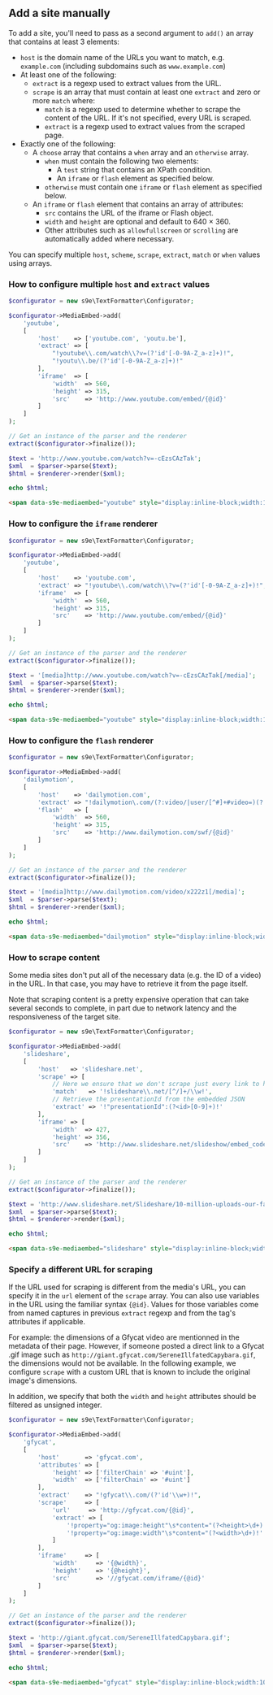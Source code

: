 ## Add a site manually

To add a site, you'll need to pass as a second argument to `add()` an array that contains at least 3 elements:

  * `host` is the domain name of the URLs you want to match, e.g. `example.com` (including subdomains such as `www.example.com`)
  * At least one of the following:
    * `extract` is a regexp used to extract values from the URL.
    * `scrape` is an array that must contain at least one `extract` and zero or more `match` where:
      * `match` is a regexp used to determine whether to scrape the content of the URL. If it's not specified, every URL is scraped.
      * `extract` is a regexp used to extract values from the scraped page.
  * Exactly one of the following:
    * A `choose` array that contains a `when` array and an `otherwise` array.
      * `when` must contain the following two elements:
        * A `test` string that contains an XPath condition.
        * An `iframe` or `flash` element as specified below.
      * `otherwise` must contain one `iframe` or `flash` element as specified below.
    * An `iframe` or `flash` element that contains an array of attributes:
      * `src` contains the URL of the iframe or Flash object.
      * `width` and `height` are optional and default to 640 × 360.
      * Other attributes such as `allowfullscreen` or `scrolling` are automatically added where necessary.

You can specify multiple `host`, `scheme`, `scrape`, `extract`, `match` or `when` values using arrays.

### How to configure multiple `host` and `extract` values

```php
$configurator = new s9e\TextFormatter\Configurator;

$configurator->MediaEmbed->add(
	'youtube',
	[
		'host'    => ['youtube.com', 'youtu.be'],
		'extract' => [
			"!youtube\\.com/watch\\?v=(?'id'[-0-9A-Z_a-z]+)!",
			"!youtu\\.be/(?'id'[-0-9A-Z_a-z]+)!"
		],
		'iframe'  => [
			'width'  => 560,
			'height' => 315,
			'src'    => 'http://www.youtube.com/embed/{@id}'
		]
	]
);

// Get an instance of the parser and the renderer
extract($configurator->finalize());

$text = 'http://www.youtube.com/watch?v=-cEzsCAzTak';
$xml  = $parser->parse($text);
$html = $renderer->render($xml);

echo $html;
```
```html
<span data-s9e-mediaembed="youtube" style="display:inline-block;width:100%;max-width:560px"><span style="display:block;overflow:hidden;position:relative;padding-bottom:56.25%"><iframe allowfullscreen="" scrolling="no" src="http://www.youtube.com/embed/-cEzsCAzTak" style="border:0;height:100%;left:0;position:absolute;width:100%"></iframe></span></span>
```

### How to configure the `iframe` renderer

```php
$configurator = new s9e\TextFormatter\Configurator;

$configurator->MediaEmbed->add(
	'youtube',
	[
		'host'    => 'youtube.com',
		'extract' => "!youtube\\.com/watch\\?v=(?'id'[-0-9A-Z_a-z]+)!",
		'iframe'  => [
			'width'  => 560,
			'height' => 315,
			'src'    => 'http://www.youtube.com/embed/{@id}'
		]
	]
);

// Get an instance of the parser and the renderer
extract($configurator->finalize());

$text = '[media]http://www.youtube.com/watch?v=-cEzsCAzTak[/media]';
$xml  = $parser->parse($text);
$html = $renderer->render($xml);

echo $html;
```
```html
<span data-s9e-mediaembed="youtube" style="display:inline-block;width:100%;max-width:560px"><span style="display:block;overflow:hidden;position:relative;padding-bottom:56.25%"><iframe allowfullscreen="" scrolling="no" src="http://www.youtube.com/embed/-cEzsCAzTak" style="border:0;height:100%;left:0;position:absolute;width:100%"></iframe></span></span>
```

### How to configure the `flash` renderer

```php
$configurator = new s9e\TextFormatter\Configurator;

$configurator->MediaEmbed->add(
	'dailymotion',
	[
		'host'    => 'dailymotion.com',
		'extract' => "!dailymotion\.com/(?:video/|user/[^#]+#video=)(?'id'[A-Za-z0-9]+)!",
		'flash'   => [
			'width'  => 560,
			'height' => 315,
			'src'    => 'http://www.dailymotion.com/swf/{@id}'
		]
	]
);

// Get an instance of the parser and the renderer
extract($configurator->finalize());

$text = '[media]http://www.dailymotion.com/video/x222z1[/media]';
$xml  = $parser->parse($text);
$html = $renderer->render($xml);

echo $html;
```
```html
<span data-s9e-mediaembed="dailymotion" style="display:inline-block;width:100%;max-width:560px"><span style="display:block;overflow:hidden;position:relative;padding-bottom:56.25%"><object data="http://www.dailymotion.com/swf/x222z1" style="height:100%;left:0;position:absolute;width:100%" type="application/x-shockwave-flash" typemustmatch=""><param name="allowfullscreen" value="true"></object></span></span>
```

### How to scrape content

Some media sites don't put all of the necessary data (e.g. the ID of a video) in the URL. In that case, you may have to retrieve it from the page itself.

Note that scraping content is a pretty expensive operation that can take several seconds to complete, in part due to network latency and the responsiveness of the target site.

```php
$configurator = new s9e\TextFormatter\Configurator;

$configurator->MediaEmbed->add(
	'slideshare',
	[
		'host'   => 'slideshare.net',
		'scrape' => [
			// Here we ensure that we don't scrape just every link to http://slideshare.net
			'match'   => '!slideshare\\.net/[^/]+/\\w!',
			// Retrieve the presentationId from the embedded JSON
			'extract' => '!"presentationId":(?<id>[0-9]+)!'
		],
		'iframe' => [
			'width'  => 427,
			'height' => 356,
			'src'    => 'http://www.slideshare.net/slideshow/embed_code/{@id}'
		]
	]
);

// Get an instance of the parser and the renderer
extract($configurator->finalize());

$text = 'http://www.slideshare.net/Slideshare/10-million-uploads-our-favorites';
$xml  = $parser->parse($text);
$html = $renderer->render($xml);

echo $html;
```
```html
<span data-s9e-mediaembed="slideshare" style="display:inline-block;width:100%;max-width:427px"><span style="display:block;overflow:hidden;position:relative;padding-bottom:83.372365%"><iframe allowfullscreen="" scrolling="no" src="http://www.slideshare.net/slideshow/embed_code/21112125" style="border:0;height:100%;left:0;position:absolute;width:100%"></iframe></span></span>
```

### Specify a different URL for scraping

If the URL used for scraping is different from the media's URL, you can specify it in the `url` element of the `scrape` array. You can also use variables in the URL using the familiar syntax `{@id}`. Values for those variables come from named captures in previous `extract` regexp and from the tag's attributes if applicable.

For example: the dimensions of a Gfycat video are mentionned in the metadata of their page. However, if someone posted a direct link to a Gfycat .gif image such as `http://giant.gfycat.com/SereneIllfatedCapybara.gif`, the dimensions would not be available. In the following example, we configure `scrape` with a custom URL that is known to include the original image's dimensions.

In addition, we specify that both the `width` and `height` attributes should be filtered as unsigned integer.

```php
$configurator = new s9e\TextFormatter\Configurator;

$configurator->MediaEmbed->add(
	'gfycat',
	[
		'host'       => 'gfycat.com',
		'attributes' => [
			'height' => ['filterChain' => '#uint'],
			'width'  => ['filterChain' => '#uint']
		],
		'extract'    => "!gfycat\\.com/(?'id'\\w+)!",
		'scrape'     => [
			'url'     => 'http://gfycat.com/{@id}',
			'extract' => [
				'!property="og:image:height"\s*content="(?<height>\d+)!',
				'!property="og:image:width"\s*content="(?<width>\d+)!'
			]
		],
		'iframe'     => [
			'width'     => '{@width}',
			'height'    => '{@height}',
			'src'       => '//gfycat.com/iframe/{@id}'
		]
	]
);

// Get an instance of the parser and the renderer
extract($configurator->finalize());

$text = 'http://giant.gfycat.com/SereneIllfatedCapybara.gif';
$xml  = $parser->parse($text);
$html = $renderer->render($xml);

echo $html;
```
```html
<span data-s9e-mediaembed="gfycat" style="display:inline-block;width:100%;max-width:500px"><span style="display:block;overflow:hidden;position:relative;padding-bottom:56.2%"><iframe allowfullscreen="" scrolling="no" src="//gfycat.com/iframe/SereneIllfatedCapybara" style="border:0;height:100%;left:0;position:absolute;width:100%"></iframe></span></span>
```
